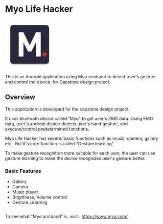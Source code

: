 # Myo Life Hacker

<img alt="Logo" src="images/MyoLifeHackerLogo.png" width="160" />

This is an Android application using Myo armband to detect user's gesture and control the device.
for Capstone design project.

## Overview
This application is developed for the capstone design project.

It uses bluetooth device called "Myo" to get user's EMG data.
Using EMG data, user's android device detects user's hand gesture, and execute/control predetermined functions.

Myo Life Hacker has several basic functions such as music, camera, gallery etc..
But it's core function is called "Gesture learning".

To make gesture recognition more suitable for each user, the user can use gesture learning to make the device recognizes user's gesture better.

### Basic Features
- Gallary
- Camera
- Music player
- Brightness, Volume control
- Gesture Learning

##


To see what "Myo armband" is, visit : https://www.myo.com/
